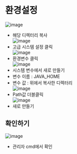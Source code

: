 # 환경설정
![image](https://user-images.githubusercontent.com/79209568/113699549-ae089100-9710-11eb-9f57-fba8a0093fc8.png)  
* 해당 디렉터리 복사  
![image](https://user-images.githubusercontent.com/79209568/113699638-d0021380-9710-11eb-8dda-f02a16d25c10.png)  
* 고급 시스템 설정 클릭  
![image](https://user-images.githubusercontent.com/79209568/113699707-e4461080-9710-11eb-8856-a5c3d9bfea34.png)  
* 환경변수 클릭  
![image](https://user-images.githubusercontent.com/79209568/113699740-ee680f00-9710-11eb-91d7-5843f7f6c837.png)  
* 시스템 변수에서 새로 만들기  
* 변수 이름 : JAVA_HOME  
* 변수 값 : 위에서 복사한 디렉터리  
![image](https://user-images.githubusercontent.com/79209568/113699819-0a6bb080-9711-11eb-91d1-3a10cb98b84a.png)  
* Path값 더블클릭  
![image](https://user-images.githubusercontent.com/79209568/113699861-148daf00-9711-11eb-85cd-8da256986075.png)   
* 새로 만들기  
## 확인하기
![image](https://user-images.githubusercontent.com/79209568/113699932-2a9b6f80-9711-11eb-80ea-47568bb79790.png)  
* 관리자 cmd에서 확인  
